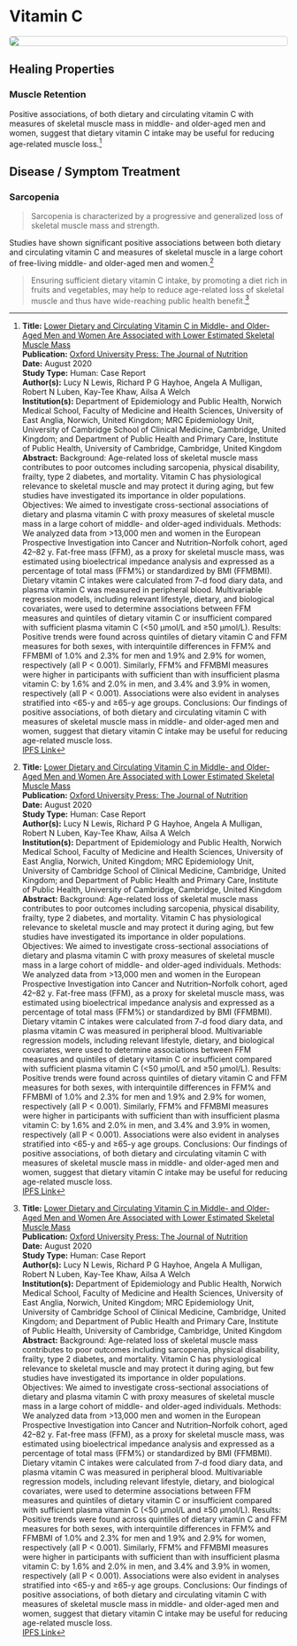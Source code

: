 # Vitamin C

<img src="https://res.cloudinary.com/alchemist-cookbook/image/upload/w_200,f_auto/healing-items/vitamin c.jpg" style="border-radius: 5px; border-width: 1px; border-color: #c9c9c9; border-style: solid; display: block; margin-left: auto; margin-right: auto;">

## Healing Properties

### Muscle Retention

Positive associations, of both dietary and circulating vitamin C with measures of skeletal muscle mass in middle- and older-aged men and women, suggest that dietary vitamin C intake may be useful for reducing age-related muscle loss.[^1]

## Disease / Symptom Treatment

### Sarcopenia

> Sarcopenia is characterized by a progressive and generalized loss of skeletal muscle mass and strength.

Studies have shown significant positive associations between both dietary and circulating vitamin C and measures of skeletal muscle in a large cohort of free-living middle- and older-aged men and women.[^1]

> Ensuring sufficient dietary vitamin C intake, by promoting a diet rich in fruits and vegetables, may help to reduce age-related loss of skeletal muscle and thus have wide-reaching public health benefit.[^1]

[^1]: **Title:** [Lower Dietary and Circulating Vitamin C in Middle- and Older-Aged Men and Women Are Associated with Lower Estimated Skeletal Muscle Mass](https://doi.org/10.1093/jn/nxaa221)<br>**Publication:** [Oxford University Press: The Journal of Nutrition](https://academic.oup.com/jn)<br>**Date:** August 2020<br>**Study Type:** Human: Case Report<br>**Author(s):** Lucy N Lewis, Richard P G Hayhoe, Angela A Mulligan, Robert N Luben, Kay-Tee Khaw, Ailsa A Welch<br>**Institution(s):** Department of Epidemiology and Public Health, Norwich Medical School, Faculty of Medicine and Health Sciences, University of East Anglia, Norwich, United Kingdom; MRC Epidemiology Unit, University of Cambridge School of Clinical Medicine, Cambridge, United Kingdom; and Department of Public Health and Primary Care, Institute of Public Health, University of Cambridge, Cambridge, United Kingdom<br>**Abstract:** Background: Age-related loss of skeletal muscle mass contributes to poor outcomes including sarcopenia, physical disability, frailty, type 2 diabetes, and mortality. Vitamin C has physiological relevance to skeletal muscle and may protect it during aging, but few studies have investigated its importance in older populations. Objectives: We aimed to investigate cross-sectional associations of dietary and plasma vitamin C with proxy measures of skeletal muscle mass in a large cohort of middle- and older-aged individuals. Methods: We analyzed data from >13,000 men and women in the European Prospective Investigation into Cancer and Nutrition–Norfolk cohort, aged 42–82 y. Fat-free mass (FFM), as a proxy for skeletal muscle mass, was estimated using bioelectrical impedance analysis and expressed as a percentage of total mass (FFM%) or standardized by BMI (FFMBMI). Dietary vitamin C intakes were calculated from 7-d food diary data, and plasma vitamin C was measured in peripheral blood. Multivariable regression models, including relevant lifestyle, dietary, and biological covariates, were used to determine associations between FFM measures and quintiles of dietary vitamin C or insufficient compared with sufficient plasma vitamin C (<50 μmol/L and ≥50 μmol/L). Results: Positive trends were found across quintiles of dietary vitamin C and FFM measures for both sexes, with interquintile differences in FFM% and FFMBMI of 1.0% and 2.3% for men and 1.9% and 2.9% for women, respectively (all P < 0.001). Similarly, FFM% and FFMBMI measures were higher in participants with sufficient than with insufficient plasma vitamin C: by 1.6% and 2.0% in men, and 3.4% and 3.9% in women, respectively (all P < 0.001). Associations were also evident in analyses stratified into <65-y and ≥65-y age groups. Conclusions: Our findings of positive associations, of both dietary and circulating vitamin C with measures of skeletal muscle mass in middle- and older-aged men and women, suggest that dietary vitamin C intake may be useful for reducing age-related muscle loss.<br>[IPFS Link](https://ipfs.io/ipfs/QmWA5FCoiizsGnG5s2kSqs2sJkchKrr4Lzc1C3UYxz9keB)

<!-- [^1]: **Title:** [ ]( )<br>**Publication:** <i>[ ]( )</i><br>**Date:** <br>**Study Type:** Animal Study, Commentary, Human Study: In Vitro - In Vivo - In Silico, Human: Case Report, Meta Analysis, Review<br>**Author(s):** <br>**Institution(s):** <br>**Abstract:** <i></i><br>[IPFS Link](https://ipfs.io/ipfs/) -->
